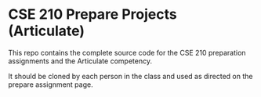 # CSE 210 Prepare Projects (Articulate)
This repo contains the complete source code for the CSE 210 preparation 
assignments and the Articulate competency.

It should be cloned by each person in the class and used as directed on the 
prepare assignment page.
